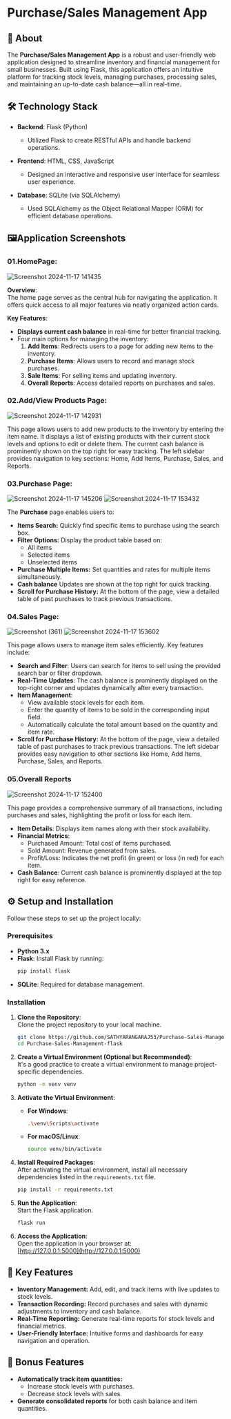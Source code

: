 # Purchase/Sales Management App

## 📖 About

The **Purchase/Sales Management App** is a robust and user-friendly web application designed to streamline inventory and financial management for small businesses. Built using Flask, this application offers an intuitive platform for tracking stock levels, managing purchases, processing sales, and maintaining an up-to-date cash balance—all in real-time.

## 🛠️ Technology Stack

- **Backend**: Flask (Python)  
  - Utilized Flask to create RESTful APIs and handle backend operations.  

- **Frontend**: HTML, CSS, JavaScript  
  - Designed an interactive and responsive user interface for seamless user experience.  

- **Database**: SQLite (via SQLAlchemy)  
  - Used SQLAlchemy as the Object Relational Mapper (ORM) for efficient database operations.  

## 🖼️Application Screenshots

### 01.HomePage:
![Screenshot 2024-11-17 141435](https://github.com/user-attachments/assets/0bada802-b8d4-4748-94b7-564c2fb8a267)

**Overview**:  
The home page serves as the central hub for navigating the application. It offers quick access to all major features via neatly organized action cards.

**Key Features**:
- **Displays current cash balance** in real-time for better financial tracking.
- Four main options for managing the inventory:
  1. **Add Items**: Redirects users to a page for adding new items to the inventory.
  2. **Purchase Items**: Allows users to record and manage stock purchases.
  3. **Sale Items**: For selling items and updating inventory.
  4. **Overall Reports**: Access detailed reports on purchases and sales.

 ### 02.Add/View Products Page:
 ![Screenshot 2024-11-17 142931](https://github.com/user-attachments/assets/2838b424-214f-4327-ae45-d7abdf9a2bdb)

This page allows users to add new products to the inventory by entering the item name. It displays a list of existing products with their current stock levels and options to edit or delete them. The current cash balance is prominently shown on the top right for easy tracking. The left sidebar provides navigation to key sections: Home, Add Items, Purchase, Sales, and Reports.

 ### 03.Purchase Page:
 ![Screenshot 2024-11-17 145206](https://github.com/user-attachments/assets/62aa8103-4459-4ecd-a817-cce20600c768)
 ![Screenshot 2024-11-17 153432](https://github.com/user-attachments/assets/5e36e56b-0870-4b84-820a-d57bbe319be1)

The **Purchase** page enables users to:
- **Items Search:** Quickly find specific items to purchase using the search box.
- **Filter Options:** Display the product table based on:
  - All items
  - Selected items
  - Unselected items
- **Purchase Multiple Items:** Set quantities and rates for multiple items simultaneously.
- **Cash balance** Updates are shown at the top right for quick tracking.
- **Scroll for Purchase History:** At the bottom of the page, view a detailed table of past purchases to track previous transactions.

### 04.Sales Page:
![Screenshot (361)](https://github.com/user-attachments/assets/498e99b1-f9a1-409d-9ef9-13c13107d9e4)
![Screenshot 2024-11-17 153602](https://github.com/user-attachments/assets/bac9598f-0cf5-4591-bbd3-1dc9d819b200)

  This page allows users to manage item sales efficiently. Key features include:
- **Search and Filter**: Users can search for items to sell using the provided search bar or filter dropdown.
- **Real-Time Updates**: The cash balance is prominently displayed on the top-right corner and updates dynamically after every transaction.
- **Item Management**: 
  - View available stock levels for each item.
  - Enter the quantity of items to be sold in the corresponding input field.
  - Automatically calculate the total amount based on the quantity and item rate.
- **Scroll for Purchase History:** At the bottom of the page, view a detailed table of past purchases to track previous transactions.
The left sidebar provides easy navigation to other sections like Home, Add Items, Purchase, Sales, and Reports.

### 05.Overall Reports
![Screenshot 2024-11-17 152400](https://github.com/user-attachments/assets/70def4b8-bef1-42ad-b636-ad08f258670a)

This page provides a comprehensive summary of all transactions, including purchases and sales, highlighting the profit or loss for each item.
- **Item Details**: Displays item names along with their stock availability.
- **Financial Metrics**:
  - Purchased Amount: Total cost of items purchased.
  - Sold Amount: Revenue generated from sales.
  - Profit/Loss: Indicates the net profit (in green) or loss (in red) for each item.
- **Cash Balance**: Current cash balance is prominently displayed at the top right for easy reference.

  
## ⚙️ Setup and Installation

Follow these steps to set up the project locally:

### Prerequisites
- **Python 3.x**  
- **Flask**: Install Flask by running:  
  ```bash
  pip install flask
  ```  
- **SQLite**: Required for database management.

### Installation

1. **Clone the Repository**:  
    Clone the project repository to your local machine.
    ```bash
    git clone https://github.com/SATHYARANGARAJ53/Purchase-Sales-Management-flask.git
    cd Purchase-Sales-Management-flask
    ```

2. **Create a Virtual Environment (Optional but Recommended)**:  
    It's a good practice to create a virtual environment to manage project-specific dependencies.
    ```bash
    python -m venv venv
    ```

3. **Activate the Virtual Environment**:  
    - **For Windows**:
      ```bash
      .\venv\Scripts\activate
      ```
    - **For macOS/Linux**:
      ```bash
      source venv/bin/activate
      ```

4. **Install Required Packages**:  
    After activating the virtual environment, install all necessary dependencies listed in the `requirements.txt` file.
    ```bash
    pip install -r requirements.txt
    ```

5. **Run the Application**:  
    Start the Flask application.
    ```bash
    flask run
    ```

6. **Access the Application**:  
    Open the application in your browser at:  
    [http://127.0.0.1:5000](http://127.0.0.1:5000)


## 🚀 Key Features

- **Inventory Management:** Add, edit, and track items with live updates to stock levels.
- **Transaction Recording:** Record purchases and sales with dynamic adjustments to inventory and cash balance.
- **Real-Time Reporting:** Generate real-time reports for stock levels and financial metrics.
- **User-Friendly Interface:** Intuitive forms and dashboards for easy navigation and operation.

## 🎁 Bonus Features

- **Automatically track item quantities:**
  - Increase stock levels with purchases.
  - Decrease stock levels with sales.
- **Generate consolidated reports** for both cash balance and item quantities.
